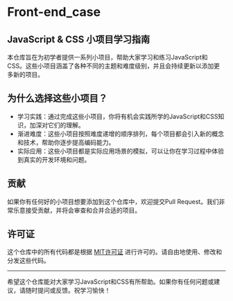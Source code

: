 # Front-end_case
## JavaScript & CSS 小项目学习指南

本仓库旨在为初学者提供一系列小项目，帮助大家学习和练习JavaScript和CSS。这些小项目涵盖了各种不同的主题和难度级别，并且会持续更新以添加更多新的项目。

## 为什么选择这些小项目？

- 学习实践：通过完成这些小项目，你将有机会实践所学的JavaScript和CSS知识，加深对它们的理解。
- 渐进难度：这些小项目按照难度递增的顺序排列，每个项目都会引入新的概念和技术，帮助你逐步提高编码能力。
- 实际应用：这些小项目都是实际应用场景的模拟，可以让你在学习过程中体验到真实的开发环境和问题。

## 贡献

如果你有任何好的小项目想要添加到这个仓库中，欢迎提交Pull Request。我们非常乐意接受贡献，并将会审查和合并合适的项目。

## 许可证

这个仓库中的所有代码都是根据 [MIT许可证](https://opensource.org/licenses/MIT) 进行许可的。请自由地使用、修改和分发这些代码。

---

希望这个仓库能对大家学习JavaScript和CSS有所帮助。如果你有任何问题或建议，请随时提问或反馈。祝学习愉快！